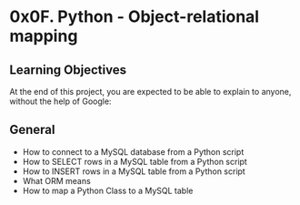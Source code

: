 # 0x0F. Python - Object-relational mapping
## Learning Objectives
At the end of this project, you are expected to be able to explain to anyone, without the help of Google:

## General
- How to connect to a MySQL database from a Python script
- How to SELECT rows in a MySQL table from a Python script
- How to INSERT rows in a MySQL table from a Python script
- What ORM means
- How to map a Python Class to a MySQL table